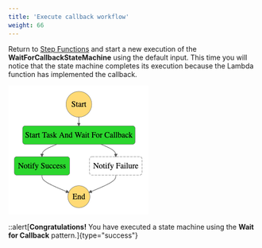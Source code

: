 ```yaml
---
title: 'Execute callback workflow'
weight: 66
---
```


Return to [Step Functions](https://console.aws.amazon.com/states/home) and start a new execution of the **WaitForCallbackStateMachine** using the default input. This time you will notice that the state machine completes its execution because the Lambda function has implemented the callback.

![Module 4 Workflow](/static/img/module-4/modified-workflow.png)

::alert[**Congratulations!** You have executed a state machine using the **Wait for Callback** pattern.]{type="success"}


